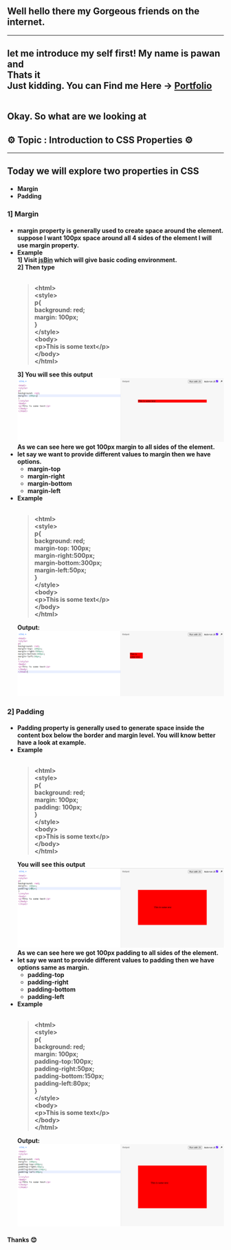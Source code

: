 <h2>Well hello there my Gorgeous friends on the internet.</h2>
<hr/>
<h2>let me introduce my self first! My name is pawan and <br/>Thats it <br/>Just kidding. You can Find me Here -> <a href="https://pavandeore.github.io">Portfolio</a></p><br/>
Okay. So what are we looking at 
</h2>
<h2>⚙ Topic : Introduction to CSS Properties ⚙</h2>
<hr/>
<p>
<h2>Today we will explore two properties in CSS</h2>
<h4>
<ul>
<li>Margin</li>
<li>Padding</li>
</ul>
</h4>
</p>
<p>
<h3>1] Margin</h3>
<h4>
<ul>
<li>margin property is generally used to create space around the element. suppose I want 100px space around all 4 sides of the element I will use margin property.</li>
<li>
Example<br/>
1] Visit <a href="https://jsbin.com/">jsBin</a> which will give basic coding environment.<br/>
2] Then type 
<br/><br/>
<blockquote>
&lt;html&gt;<br/>
&lt;style&gt;<br/>
p{<br/>
    background: red;<br/>
    margin: 100px;<br/>
  }
<br/>&lt;/style&gt;<br/>
&lt;body&gt;<br/>
&lt;p&gt;This is some text&lt;/p&gt;<br/>
&lt;/body&gt;<br/>
&lt;/html&gt;
</blockquote>
3] You will see this output<br/>
<img src="./Images/output.png" /><br/>
As we can see here we got 100px margin to all sides of the element.
</li>
<li>let say we want to provide different values to margin then we have options.
<ul>
<li>margin-top</li>
<li>margin-right</li>
<li>margin-bottom</li>
<li>margin-left</li>
</ul>
</li>
<li>
Example<br/><br/>
<blockquote>
&lt;html&gt;<br/>
&lt;style&gt;<br/>
p{<br/>
background: red;<br/>
margin-top: 100px;<br/>
margin-right:500px;<br/>
margin-bottom:300px;<br/>
margin-left:50px;<br/>
}
<br/>&lt;/style&gt;<br/>
&lt;body&gt;<br/>
&lt;p&gt;This is some text&lt;/p&gt;<br/>
&lt;/body&gt;<br/>
&lt;/html&gt;
</blockquote>
Output: 
<br/>
<img src="./Images/output2.png" /><br/>
</li>
</ul>
<h4>
</p>

<p>
<h3>2] Padding</h3>
<h4>
<ul>
<li>Padding property is generally used to generate space inside the content box below the border and margin level. You will know better have a look at example.</li>
<li>
Example<br/><br/>
<blockquote>
&lt;html&gt;<br/>
&lt;style&gt;<br/>
p{<br/>
    background: red;<br/>
    margin: 100px;<br/>
    padding: 100px;<br/>
  }
<br/>&lt;/style&gt;<br/>
&lt;body&gt;<br/>
&lt;p&gt;This is some text&lt;/p&gt;<br/>
&lt;/body&gt;<br/>
&lt;/html&gt;
</blockquote>
You will see this output<br/>
<img src="./Images/output3.png" /><br/>
As we can see here we got 100px padding to all sides of the element.
</li>
<li>let say we want to provide different values to padding then we have options same as margin.
<ul>
<li>padding-top</li>
<li>padding-right</li>
<li>padding-bottom</li>
<li>padding-left</li>
</ul>
</li>
<li>
Example<br/><br/>
<blockquote>
&lt;html&gt;<br/>
&lt;style&gt;<br/>
p{<br/>
background: red;<br/>
margin: 100px;<br/>
padding-top:100px;<br/>
padding-right:50px;<br/>
padding-bottom:150px;<br/>
padding-left:80px;<br/>
}
<br/>&lt;/style&gt;<br/>
&lt;body&gt;<br/>
&lt;p&gt;This is some text&lt;/p&gt;<br/>
&lt;/body&gt;<br/>
&lt;/html&gt;
</blockquote>
Output: 
<br/>
<img src="./Images/output4.png" /><br/>
</li>
</ul>
<h4>
</p>

<p>Thanks 😊</p>
